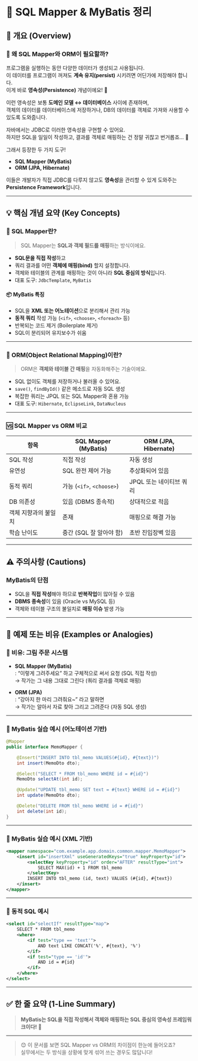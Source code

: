 # 🧩 SQL Mapper & MyBatis 정리

## 📌 개요 (Overview)

### 🎯 왜 SQL Mapper와 ORM이 필요할까?

프로그램을 실행하는 동안 다양한 데이터가 생성되고 사용됩니다.  
이 데이터를 프로그램이 꺼져도 **계속 유지(persist)** 시키려면 어딘가에 저장해야 합니다.  
이게 바로 **영속성(Persistence)** 개념이에요! 💾

이런 영속성은 보통 **도메인 모델 ↔ 데이터베이스** 사이에 존재하며,  
객체의 데이터를 데이터베이스에 저장하거나, DB의 데이터를 객체로 가져와 사용할 수 있도록 도와줍니다.

자바에서는 JDBC로 이러한 영속성을 구현할 수 있어요.  
하지만 SQL을 일일이 작성하고, 결과를 객체로 매핑하는 건 정말 귀찮고 번거롭죠... 🥲

그래서 등장한 두 가지 도구!  

- **SQL Mapper (MyBatis)**  
- **ORM (JPA, Hibernate)**  

이들은 개발자가 직접 JDBC를 다루지 않고도 **영속성**을 관리할 수 있게 도와주는 **Persistence Framework**입니다.

---

## 💡 핵심 개념 요약 (Key Concepts)

### 🔷 SQL Mapper란?

> SQL Mapper는 **SQL과 객체 필드를 매핑**하는 방식이에요.

- **SQL문을 직접 작성**하고
- 쿼리 결과를 어떤 **객체에 매핑(bind)** 할지 설정합니다.
- 객체와 테이블의 관계를 매핑하는 것이 아니라 **SQL 중심의 방식**입니다.
- 대표 도구: `JdbcTemplate`, `MyBatis`

#### 📦 MyBatis 특징
- SQL을 **XML 또는 어노테이션**으로 분리해서 관리 가능
- **동적 쿼리** 작성 가능 (`<if>`, `<choose>`, `<foreach>` 등)
- 반복되는 코드 제거 (Boilerplate 제거)
- SQL이 분리되어 유지보수가 쉬움

---

### 🔶 ORM(Object Relational Mapping)이란?

> ORM은 **객체와 테이블 간 매핑**을 자동화해주는 기술이에요.

- SQL 없이도 객체를 저장하거나 불러올 수 있어요.
- `save()`, `findById()` 같은 메소드로 자동 SQL 생성
- 복잡한 쿼리는 JPQL 또는 SQL Mapper와 혼용 가능
- 대표 도구: `Hibernate`, `EclipseLink`, `DataNucleus`

---

### 🆚 SQL Mapper vs ORM 비교

| 항목 | SQL Mapper (MyBatis) | ORM (JPA, Hibernate) |
|------|------------------------|----------------------|
| SQL 작성 | 직접 작성 | 자동 생성 |
| 유연성 | SQL 완전 제어 가능 | 추상화되어 있음 |
| 동적 쿼리 | 가능 (`<if>`, `<choose>`) | JPQL 또는 네이티브 쿼리 |
| DB 의존성 | 있음 (DBMS 종속적) | 상대적으로 적음 |
| 객체 지향과의 불일치 | 존재 | 매핑으로 해결 가능 |
| 학습 난이도 | 중간 (SQL 잘 알아야 함) | 초반 진입장벽 있음 |

---

## ⚠ 주의사항 (Cautions)

### MyBatis의 단점
- SQL을 **직접 작성**해야 하므로 **반복작업**이 많아질 수 있음
- **DBMS 종속성**이 있음 (Oracle vs MySQL 등)
- 객체와 테이블 구조의 불일치로 **매핑 이슈** 발생 가능

---

## 🧪 예제 또는 비유 (Examples or Analogies)

### 🎨 비유: 그림 주문 시스템

- **SQL Mapper (MyBatis)**  
: “이렇게 그려주세요” 하고 구체적으로 써서 요청 (SQL 직접 작성)  
→ 작가는 그 내용 그대로 그린다 (쿼리 결과를 객체로 매핑)

- **ORM (JPA)**  
: “강아지 한 마리 그려줘요~” 라고 말하면  
→ 작가는 알아서 자료 찾아 그리고 그려준다 (자동 SQL 생성)

---

### 🧪 MyBatis 실습 예시 (어노테이션 기반)

```java
@Mapper
public interface MemoMapper {

    @Insert("INSERT INTO tbl_memo VALUES(#{id}, #{text})")
    int insert(MemoDto dto);

    @Select("SELECT * FROM tbl_memo WHERE id = #{id}")
    MemoDto selectAt(int id);

    @Update("UPDATE tbl_memo SET text = #{text} WHERE id = #{id}")
    int update(MemoDto dto);

    @Delete("DELETE FROM tbl_memo WHERE id = #{id}")
    int delete(int id);
}
```

---

### 🧪 MyBatis 실습 예시 (XML 기반)

```xml
<mapper namespace="com.example.app.domain.common.mapper.MemoMapper">
    <insert id="insertXml" useGeneratedKeys="true" keyProperty="id">
        <selectKey keyProperty="id" order="AFTER" resultType="int">
            SELECT MAX(id) + 1 FROM tbl_memo
        </selectKey>
        INSERT INTO tbl_memo (id, text) VALUES (#{id}, #{text})
    </insert>
</mapper>
```

---

### 🧪 동적 SQL 예시

```xml
<select id="selectIf" resultType="map">
    SELECT * FROM tbl_memo
    <where>
        <if test="type == 'text'">
            AND text LIKE CONCAT('%', #{text}, '%')
        </if>
        <if test="type == 'id'">
            AND id = #{id}
        </if>
    </where>
</select>
```

---

## ✅ 한 줄 요약 (1-Line Summary)

> **MyBatis는 SQL을 직접 작성해서 객체와 매핑하는 SQL 중심의 영속성 프레임워크이다!** 💾

---

> 😊 이 문서를 보면 SQL Mapper vs ORM의 차이점이 한눈에 들어오죠?  
> 실무에서는 두 방식을 상황에 맞게 섞어 쓰는 경우도 많답니다!
